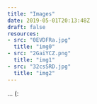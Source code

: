 ```yaml
---
title: "Images"
date: 2019-05-01T20:13:48Z
draft: false
resources:
- src: "0EVDFRa.jpg"
  title: "img0"
- src: "2GaiYCZ.png"
  title: "img1"
- src: "32csSRD.jpg"
  title: "img2"
---
```


... (: